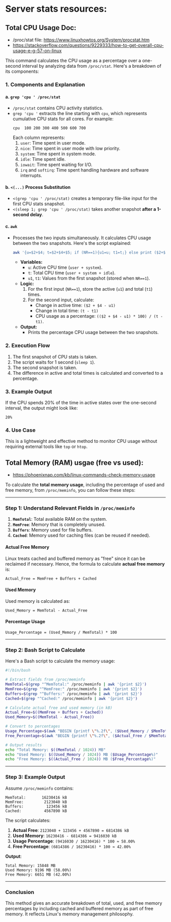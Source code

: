 # Server stats resources:
## Total CPU Usage Doc:

- /proc/stat file: https://www.linuxhowtos.org/System/procstat.htm
- https://stackoverflow.com/questions/9229333/how-to-get-overall-cpu-usage-e-g-57-on-linux

This command calculates the CPU usage as a percentage over a one-second interval by analyzing data from `/proc/stat`. Here's a breakdown of its components:

### 1. **Components and Explanation**
#### **a. `grep 'cpu ' /proc/stat`**
- `/proc/stat` contains CPU activity statistics.
- `grep 'cpu '` extracts the line starting with `cpu`, which represents cumulative CPU stats for all cores. For example:
  ```
  cpu  100 200 300 400 500 600 700
  ```
  Each column represents:
  1. `user`: Time spent in user mode.
  2. `nice`: Time spent in user mode with low priority.
  3. `system`: Time spent in system mode.
  4. `idle`: Time spent idle.
  5. `iowait`: Time spent waiting for I/O.
  6. `irq` and `softirq`: Time spent handling hardware and software interrupts.

#### **b. `<(...)` Process Substitution**
- `<(grep 'cpu ' /proc/stat)` creates a temporary file-like input for the first CPU stats snapshot.
- `<(sleep 1; grep 'cpu ' /proc/stat)` takes another snapshot **after a 1-second delay**.

#### **c. `awk`**
- Processes the two inputs simultaneously. It calculates CPU usage between the two snapshots. Here's the script explained:
  ```bash
  awk '{u=$2+$4; t=$2+$4+$5; if (NR==1){u1=u; t1=t;} else print ($2+$4-u1) * 100 / (t-t1) "%"; }'
  ```
  - **Variables:**
    - `u`: Active CPU time (`user + system`).
    - `t`: Total CPU time (`user + system + idle`).
    - `u1`, `t1`: Values from the first snapshot (stored when `NR==1`).
  - **Logic:**
    1. For the first input (`NR==1`), store the active (`u1`) and total (`t1`) times.
    2. For the second input, calculate:
       - Change in active time: `($2 + $4 - u1)`
       - Change in total time: `(t - t1)`
       - CPU usage as a percentage: `(($2 + $4 - u1) * 100) / (t - t1)`.
  - **Output:**
    - Prints the percentage CPU usage between the two snapshots.

### 2. **Execution Flow**
1. The first snapshot of CPU stats is taken.
2. The script waits for 1 second (`sleep 1`).
3. The second snapshot is taken.
4. The difference in active and total times is calculated and converted to a percentage.

### 3. **Example Output**
If the CPU spends 20% of the time in active states over the one-second interval, the output might look like:
```
20%
```

### 4. **Use Case**
This is a lightweight and effective method to monitor CPU usage without requiring external tools like `top` or `htop`.

## Total Memory (RAM) usgae (free vs used):

- https://phoenixnap.com/kb/linux-commands-check-memory-usage

To calculate the **total memory usage**, including the percentage of used and free memory, from `/proc/meminfo`, you can follow these steps:

---

### **Step 1: Understand Relevant Fields in `/proc/meminfo`**
1. **`MemTotal`**: Total available RAM on the system.
2. **`MemFree`**: Memory that is completely unused.
3. **`Buffers`**: Memory used for file buffers.
4. **`Cached`**: Memory used for caching files (can be reused if needed).

#### **Actual Free Memory**
Linux treats cached and buffered memory as "free" since it can be reclaimed if necessary. Hence, the formula to calculate **actual free memory** is:
```
Actual_Free = MemFree + Buffers + Cached
```

#### **Used Memory**
Used memory is calculated as:
```
Used_Memory = MemTotal - Actual_Free
```

#### **Percentage Usage**
```
Usage_Percentage = (Used_Memory / MemTotal) * 100
```

---

### **Step 2: Bash Script to Calculate**
Here's a Bash script to calculate the memory usage:

```bash
#!/bin/bash

# Extract fields from /proc/meminfo
MemTotal=$(grep "^MemTotal:" /proc/meminfo | awk '{print $2}')
MemFree=$(grep "^MemFree:" /proc/meminfo | awk '{print $2}')
Buffers=$(grep "^Buffers:" /proc/meminfo | awk '{print $2}')
Cached=$(grep "^Cached:" /proc/meminfo | awk '{print $2}')

# Calculate actual free and used memory (in kB)
Actual_Free=$((MemFree + Buffers + Cached))
Used_Memory=$((MemTotal - Actual_Free))

# Convert to percentages
Usage_Percentage=$(awk "BEGIN {printf \"%.2f\", ($Used_Memory / $MemTotal) * 100}")
Free_Percentage=$(awk "BEGIN {printf \"%.2f\", ($Actual_Free / $MemTotal) * 100}")

# Output results
echo "Total Memory: $((MemTotal / 1024)) MB"
echo "Used Memory: $((Used_Memory / 1024)) MB ($Usage_Percentage%)"
echo "Free Memory: $((Actual_Free / 1024)) MB ($Free_Percentage%)"
```

---

### **Step 3: Example Output**
Assume `/proc/meminfo` contains:
```
MemTotal:       16230416 kB
MemFree:         2123040 kB
Buffers:          123456 kB
Cached:          4567890 kB
```

The script calculates:
1. **Actual Free**: `2123040 + 123456 + 4567890 = 6814386 kB`
2. **Used Memory**: `16230416 - 6814386 = 9416030 kB`
3. **Usage Percentage**: `(9416030 / 16230416) * 100 ≈ 58.00%`
4. **Free Percentage**: `(6814386 / 16230416) * 100 ≈ 42.00%`

**Output**:
```
Total Memory: 15848 MB
Used Memory: 9196 MB (58.00%)
Free Memory: 6651 MB (42.00%)
```

---

### **Conclusion**
This method gives an accurate breakdown of total, used, and free memory percentages by including cached and buffered memory as part of free memory. It reflects Linux's memory management philosophy.